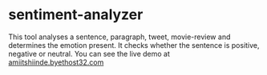 sentiment-analyzer
==================

This tool analyses a sentence, paragraph, tweet, movie-review and determines the emotion present. It checks whether the sentence is positive, negative or neutral.
You can see the live demo at <a href="http://amiitshiinde.byethost32.com/">amiitshiinde.byethost32.com</a>
